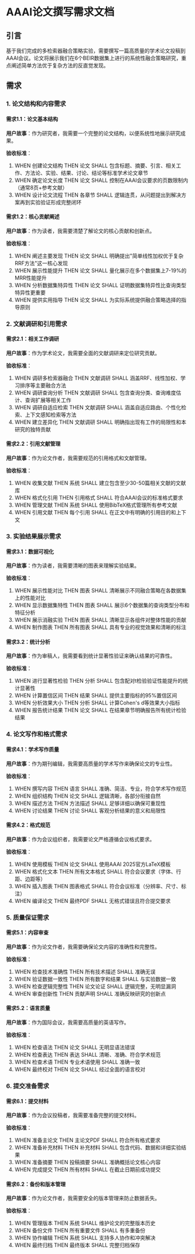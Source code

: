 # AAAI论文撰写需求文档

## 引言

基于我们完成的多检索器融合策略实验，需要撰写一篇高质量的学术论文投稿到AAAI会议。论文将展示我们在6个BEIR数据集上进行的系统性融合策略研究，重点阐述简单方法优于复杂方法的反直觉发现。

## 需求

### 1. 论文结构和内容需求

#### 需求1.1：论文基本结构
**用户故事**：作为研究者，我需要一个完整的论文结构，以便系统性地展示研究成果。

**验收标准**：
1. WHEN 创建论文结构 THEN 论文 SHALL 包含标题、摘要、引言、相关工作、方法论、实验、结果、讨论、结论等标准学术论文章节
2. WHEN 确定论文长度 THEN 论文 SHALL 控制在AAAI会议要求的页数限制内（通常8页+参考文献）
3. WHEN 设计论文流程 THEN 各章节 SHALL 逻辑连贯，从问题提出到解决方案再到实验验证形成完整闭环

#### 需求1.2：核心贡献阐述
**用户故事**：作为读者，我需要清楚了解论文的核心贡献和创新点。

**验收标准**：
1. WHEN 阐述主要发现 THEN 论文 SHALL 明确提出"简单线性加权优于复杂RRF方法"这一核心发现
2. WHEN 展示性能提升 THEN 论文 SHALL 量化展示在多个数据集上7-19%的MRR性能提升
3. WHEN 分析数据集特异性 THEN 论文 SHALL 证明数据集特异性比查询类型特异性更重要
4. WHEN 提供实用指导 THEN 论文 SHALL 为实际系统提供融合策略选择的指导原则

### 2. 文献调研和引用需求

#### 需求2.1：相关工作调研
**用户故事**：作为学术论文，我需要全面的文献调研来定位研究贡献。

**验收标准**：
1. WHEN 调研多检索器融合 THEN 文献调研 SHALL 涵盖RRF、线性加权、学习排序等主要融合方法
2. WHEN 调研查询分析 THEN 文献调研 SHALL 包含查询分类、查询难度估计、查询扩展等相关工作
3. WHEN 调研自适应检索 THEN 文献调研 SHALL 涵盖自适应路由、个性化检索、上下文感知检索等方法
4. WHEN 建立差异化 THEN 文献调研 SHALL 明确指出现有工作的局限性和本研究的独特贡献

#### 需求2.2：引用文献管理
**用户故事**：作为论文作者，我需要规范的引用格式和文献管理。

**验收标准**：
1. WHEN 收集文献 THEN 系统 SHALL 建立包含至少30-50篇相关文献的文献库
2. WHEN 格式化引用 THEN 引用格式 SHALL 符合AAAI会议的标准格式要求
3. WHEN 管理文献 THEN 系统 SHALL 使用BibTeX格式管理所有参考文献
4. WHEN 引用文献 THEN 每个引用 SHALL 在正文中有明确的引用目的和上下文

### 3. 实验结果展示需求

#### 需求3.1：数据可视化
**用户故事**：作为读者，我需要清晰的图表来理解实验结果。

**验收标准**：
1. WHEN 展示性能对比 THEN 图表 SHALL 清晰展示不同融合策略在各数据集上的性能对比
2. WHEN 显示数据集特性 THEN 图表 SHALL 展示6个数据集的查询类型分布和特征分析
3. WHEN 展示消融实验 THEN 图表 SHALL 清晰显示各组件对整体性能的贡献
4. WHEN 制作图表 THEN 所有图表 SHALL 具有专业的视觉效果和清晰的标注

#### 需求3.2：统计分析
**用户故事**：作为审稿人，我需要看到统计显著性验证来确认结果的可靠性。

**验收标准**：
1. WHEN 进行显著性检验 THEN 分析 SHALL 包含配对t检验验证性能提升的统计显著性
2. WHEN 计算置信区间 THEN 结果 SHALL 提供主要指标的95%置信区间
3. WHEN 分析效果大小 THEN 分析 SHALL 计算Cohen's d等效果大小指标
4. WHEN 报告统计结果 THEN 论文 SHALL 在结果章节明确报告所有统计检验结果

### 4. 论文写作和格式需求

#### 需求4.1：学术写作质量
**用户故事**：作为期刊编辑，我需要高质量的学术写作来确保论文的专业性。

**验收标准**：
1. WHEN 撰写内容 THEN 语言 SHALL 准确、简洁、专业，符合学术写作规范
2. WHEN 组织结构 THEN 论文 SHALL 逻辑清晰，各部分衔接自然
3. WHEN 描述方法 THEN 方法描述 SHALL 足够详细以确保可重现性
4. WHEN 讨论结果 THEN 讨论 SHALL 客观分析结果的意义和局限性

#### 需求4.2：格式规范
**用户故事**：作为会议组织者，我需要论文严格遵循会议格式要求。

**验收标准**：
1. WHEN 使用模板 THEN 论文 SHALL 使用AAAI 2025官方LaTeX模板
2. WHEN 格式化文本 THEN 所有文本格式 SHALL 符合会议要求（字体、行距、边距等）
3. WHEN 插入图表 THEN 图表格式 SHALL 符合会议标准（分辨率、尺寸、标注）
4. WHEN 编译论文 THEN 最终PDF SHALL 无格式错误且符合提交要求

### 5. 质量保证需求

#### 需求5.1：内容审查
**用户故事**：作为论文作者，我需要确保论文内容的准确性和完整性。

**验收标准**：
1. WHEN 检查技术准确性 THEN 所有技术描述 SHALL 准确无误
2. WHEN 验证数据一致性 THEN 所有数字和结果 SHALL 与实验数据一致
3. WHEN 检查逻辑完整性 THEN 论文论证 SHALL 逻辑完整，无明显漏洞
4. WHEN 审查创新性 THEN 贡献声明 SHALL 准确反映研究的创新点

#### 需求5.2：语言质量
**用户故事**：作为国际会议，我需要高质量的英语写作。

**验收标准**：
1. WHEN 检查语法 THEN 论文 SHALL 无明显语法错误
2. WHEN 检查表达 THEN 表达 SHALL 清晰、准确、符合学术规范
3. WHEN 检查术语 THEN 专业术语使用 SHALL 准确一致
4. WHEN 最终校对 THEN 论文 SHALL 经过全面的语言校对

### 6. 提交准备需求

#### 需求6.1：提交材料
**用户故事**：作为会议投稿者，我需要准备完整的提交材料。

**验收标准**：
1. WHEN 准备主论文 THEN 主论文PDF SHALL 符合所有格式要求
2. WHEN 准备补充材料 THEN 补充材料 SHALL 包含代码、数据和详细实验结果
3. WHEN 准备摘要 THEN 投稿摘要 SHALL 准确概括论文核心内容
4. WHEN 完成提交 THEN 所有材料 SHALL 在截止日期前成功提交

#### 需求6.2：备份和版本管理
**用户故事**：作为论文作者，我需要安全的版本管理来防止数据丢失。

**验收标准**：
1. WHEN 管理版本 THEN 系统 SHALL 维护论文的完整版本历史
2. WHEN 备份文件 THEN 所有重要文件 SHALL 有多重备份
3. WHEN 协作编辑 THEN 系统 SHALL 支持多人协作和冲突解决
4. WHEN 最终归档 THEN 最终版本 SHALL 完整归档保存
